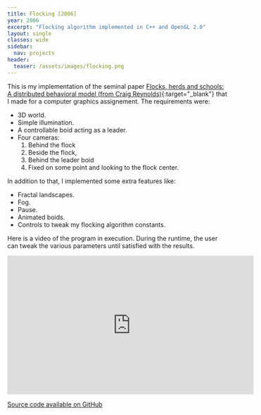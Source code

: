 ```yaml
---
title: Flocking [2006]
year: 2006
excerpt: "Flocking algorithm implemented in C++ and OpenGL 2.0"
layout: single
classes: wide
sidebar:
  nav: projects
header:
  teaser: /assets/images/flocking.png
---
```


This is my implementation of the seminal paper [Flocks, herds and schools: A distributed behavioral model (from Craig Reynolds)](https://dl.acm.org/doi/10.1145/37401.37406){:target="_blank"} that I made for a computer graphics assignement. The requirements were:
- 3D world.
- Simple illumination.
- A controllable boid acting as a leader.
- Four cameras:
  1) Behind the flock
  2) Beside the flock,
  3) Behind the leader boid
  4) Fixed on some point and looking to the flock center.
  
In addition to that, I implemented some extra features like: 
- Fractal landscapes.
- Fog.
- Pause.
- Animated boids.
- Controls to tweak my flocking algorithm constants.

Here is a video of the program in execution. During the runtime, the user can tweak the various parameters until satisfied with the results.

<iframe iframe width="560" height="315" src="https://www.youtube.com/embed/9_JgACAmQ6A" frameborder="0"></iframe>

<br />

<a href="https://github.com/carluciosk8/flocking" target="_blank" title="Source code on GitHub"><i class="fab fa-fw fa-github"></i>Source code available on GitHub</a>
